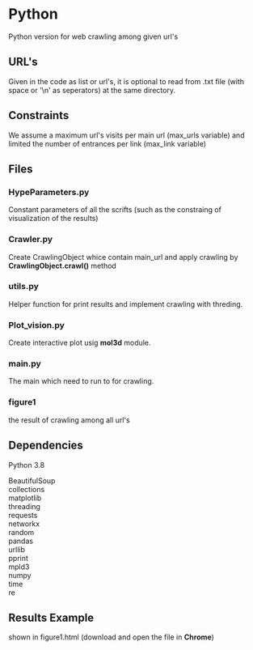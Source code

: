 # Python

Python version for web crawling among given url's

## URL's
Given in the code as list or url's, it is optional to read from .txt file (with space or '\n' as seperators) at the same directory.

## Constraints
We assume a maximum url's visits per main url (max_urls variable) and limited the number of entrances per link (max_link variable)


## Files

### HypeParameters.py
Constant parameters of all the scrifts (such as the constraing of visualization of the results)

### Crawler.py
Create CrawlingObject whice contain main_url and apply crawling by **CrawlingObject.crawl()** method

### utils.py
Helper function for print results and implement crawling with threding.

### Plot_vision.py
Create interactive plot usig **mol3d** module.

### main.py 
The main which need to run to for crawling.

### figure1
the result of crawling among all url's



## Dependencies
Python 3.8 <br>

BeautifulSoup <br>
collections <br>
matplotlib <br>
threading <br>
requests <br>
networkx <br>
random <br>
pandas <br>
urllib <br>
pprint <br>
mpld3 <br>
numpy <br>
time <br>
re <br>


## Results Example
shown in figure1.html (download and open the file in **Chrome**)
